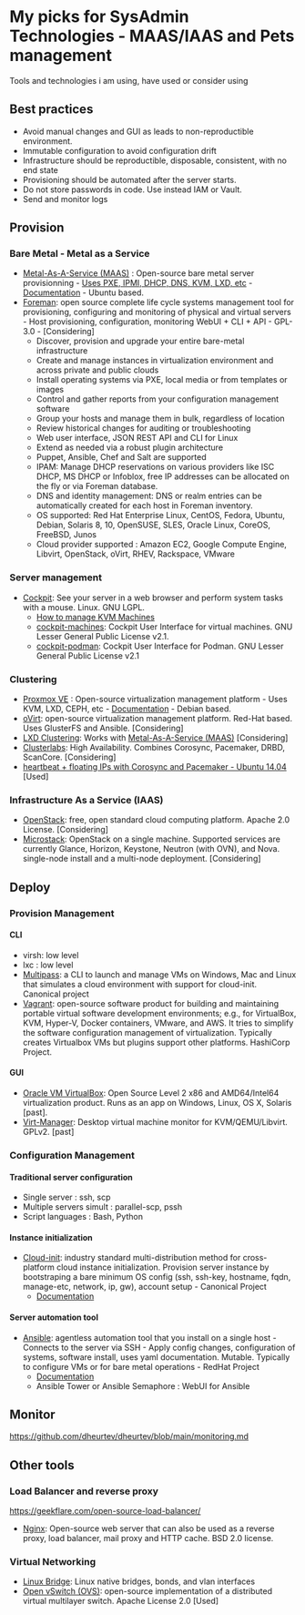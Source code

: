 # My picks for SysAdmin Technologies - MAAS/IAAS and Pets management

Tools and technologies i am using, have used or consider using

## Best practices ##
- Avoid manual changes and GUI as leads to non-reproductible environment.
- Immutable configuration to avoid configuration drift
- Infrastructure should be reproductible, disposable, consistent, with no end state
- Provisioning should be automated after the server starts.
- Do not store passwords in code. Use instead IAM or Vault. 
- Send and monitor logs

## Provision ##
### Bare Metal - Metal as a Service ###
- [Metal-As-A-Service (MAAS)](https://maas.io/) : Open-source bare metal server provisionning - [Uses PXE, IPMI, DHCP, DNS, KVM, LXD, etc](https://maas.io/how-it-works) - [Documentation](https://maas.io/docs) - Ubuntu based.
- [Foreman](https://theforeman.org/introduction.html): open source complete life cycle systems management tool for provisioning, configuring and monitoring of physical and virtual servers - Host provisioning, configuration, monitoring WebUI + CLI + API - GPL-3.0 - [Considering]
  * Discover, provision and upgrade your entire bare-metal infrastructure
  * Create and manage instances in virtualization environment and across private and public clouds
  * Install operating systems via PXE, local media or from templates or images
  * Control and gather reports from your configuration management software
  * Group your hosts and manage them in bulk, regardless of location
  * Review historical changes for auditing or troubleshooting
  * Web user interface, JSON REST API and CLI for Linux
  * Extend as needed via a robust plugin architecture
  * Puppet, Ansible, Chef and Salt are supported
  * IPAM: Manage DHCP reservations on various providers like ISC DHCP, MS DHCP or Infoblox, free IP addresses can be allocated on the fly or via Foreman database.
  * DNS and identity management: DNS or realm entries can be automatically created for each host in Foreman inventory.  
  * OS supported: Red Hat Enterprise Linux, CentOS, Fedora, Ubuntu, Debian, Solaris 8, 10, OpenSUSE, SLES, Oracle Linux, CoreOS, FreeBSD, Junos
  * Cloud provider supported : Amazon EC2, Google Compute Engine, Libvirt, OpenStack, oVirt, RHEV, Rackspace, VMware
### Server management ###
- [Cockpit](https://cockpit-project.org/): See your server in a web browser and perform system tasks with a mouse. Linux. GNU LGPL.
  * [How to manage KVM Machines](https://www.tecmint.com/manage-kvm-virtual-machines-using-cockpit-web-console/)
  * [cockpit-machines](https://github.com/cockpit-project/cockpit-machines): Cockpit User Interface for virtual machines. GNU Lesser General Public License v2.1. 
  * [cockpit-podman](https://github.com/cockpit-project/cockpit-podman): Cockpit User Interface for Podman. GNU Lesser General Public License v2.1 
### Clustering ###
- [Proxmox VE](https://www.proxmox.com/en/proxmox-ve) : Open-source virtualization management platform - Uses KVM, LXD, CEPH, etc - [Documentation](https://pve.proxmox.com/pve-docs/) - Debian based.
- [oVirt](https://www.ovirt.org/): open-source virtualization management platform. Red-Hat based. Uses GlusterFS and Ansible. [Considering]
- [LXD Clustering](https://linuxcontainers.org/lxd/docs/master/clustering/): Works with [Metal-As-A-Service (MAAS)](https://maas.io/) [Considering]
- [Clusterlabs](https://clusterlabs.org/quickstart.html): High Availability. Combines Corosync, Pacemaker, DRBD, ScanCore.  [Considering]
- [heartbeat + floating IPs with Corosync and Pacemaker - Ubuntu 14.04](https://www.digitalocean.com/community/tutorials/how-to-create-a-high-availability-setup-with-heartbeat-and-floating-ips-on-ubuntu-14-04) [Used]
### Infrastructure As a Service (IAAS) ###
- [OpenStack](https://www.openstack.org/): free, open standard cloud computing platform. Apache 2.0 License. [Considering]
- [Microstack](https://microstack.run/docs): OpenStack on a single machine. Supported services are currently Glance, Horizon, Keystone, Neutron (with OVN), and Nova. single-node install and a multi-node deployment. [Considering]

## Deploy ##
### Provision Management ###
#### CLI ####
- virsh: low level
- lxc : low level
- [Multipass](https://multipass.run/): a CLI to launch and manage VMs on Windows, Mac and Linux that simulates a cloud environment with support for cloud-init. Canonical project
- [Vagrant](https://www.vagrantup.com/): open-source software product for building and maintaining portable virtual software development environments; e.g., for VirtualBox, KVM, Hyper-V, Docker containers, VMware, and AWS. It tries to simplify the software configuration management of virtualization. Typically creates Virtualbox VMs but plugins support other platforms. HashiCorp Project.
#### GUI ####
- [Oracle VM VirtualBox](https://www.virtualbox.org/): Open Source Level 2 x86 and AMD64/Intel64 virtualization product. Runs as an app on Windows, Linux, OS X, Solaris [past].
- [Virt-Manager](https://virt-manager.org/): Desktop virtual machine monitor for KVM/QEMU/Libvirt. GPLv2. [past]

### Configuration Management ###
#### Traditional server configuration ####
- Single server : ssh, scp
- Multiple servers simult : parallel-scp, pssh
- Script languages : Bash, Python
#### Instance initialization ####
- [Cloud-init](https://cloud-init.io/): industry standard multi-distribution method for cross-platform cloud instance initialization. Provision server instance by bootstraping a bare minimum OS config (ssh, ssh-key, hostname, fqdn, manage-etc, network, ip, gw), account setup - Canonical Project
  * [Documentation](https://cloudinit.readthedocs.io/en/latest/)
#### Server automation tool ####
- [Ansible](https://www.ansible.com/): agentless automation tool that you install on a single host - Connects to the server via SSH - Apply config changes, configuration of systems, software install, uses yaml documentation. Mutable. Typically to configure VMs or for bare metal operations - RedHat Project
   * [Documentation](https://docs.ansible.com/ansible/latest/installation_guide/intro_installation.html)
   * Ansible Tower or Ansible Semaphore : WebUI for Ansible

## Monitor ##
https://github.com/dheurtev/dheurtev/blob/main/monitoring.md

## Other tools ##

### Load Balancer and reverse proxy ###
https://geekflare.com/open-source-load-balancer/

- [Nginx](https://docs.nginx.com/nginx/admin-guide/web-server/reverse-proxy/):  Open-source web server that can also be used as a reverse proxy, load balancer, mail proxy and HTTP cache. BSD 2.0 license.

### Virtual Networking ###
- [Linux Bridge](https://wiki.linuxfoundation.org/networking/bridge): Linux native bridges, bonds, and vlan interfaces
- [Open vSwitch (OVS)](https://www.openvswitch.org/): open-source implementation of a distributed virtual multilayer switch. Apache License 2.0 [Used]


